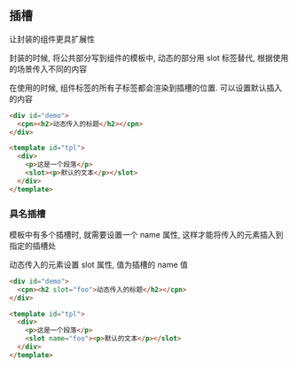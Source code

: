 ## 插槽

让封装的组件更具扩展性

封装的时候, 将公共部分写到组件的模板中, 动态的部分用 slot 标签替代, 根据使用的场景传入不同的内容

在使用的时候, 组件标签的所有子标签都会渲染到插槽的位置. 可以设置默认插入的内容

```html
<div id="demo">
  <cpn><h2>动态传入的标题</h2></cpn>
</div>

<template id="tpl">
  <div>
    <p>这是一个段落</p>
    <slot><p>默认的文本</p></slot>
  </div>
</template>
```

### 具名插槽

模板中有多个插槽时, 就需要设置一个 name 属性, 这样才能将传入的元素插入到指定的插槽处

动态传入的元素设置 slot 属性, 值为插槽的 name 值

```html
<div id="demo">
  <cpn><h2 slot="foo">动态传入的标题</h2></cpn>
</div>

<template id="tpl">
  <div>
    <p>这是一个段落</p>
    <slot name="foo"><p>默认的文本</p></slot>
  </div>
</template>
```